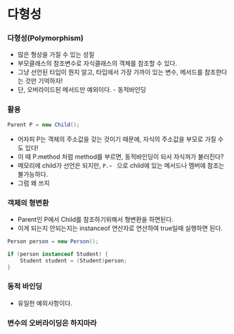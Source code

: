 # 다형성

### 다형성(Polymorphism)

- 많은 형상을 가질 수 있는 성질
- 부모클래스의 참조변수로 자식클래스의 객체를 참조할 수 있다.
- 그냥 선언된 타입이 뭔지 알고, 타입에서 가장 가까이 있는 변수, 메서드를 참조한다는 것만 기억하자!
- 단, 오버라이드된 메서드만 예외이다. - 동적바인딩



### 활용

```java
Parent P = new Child();
```

- 어차피 P는 객체의 주소값을 갖는 것이기 때문에, 자식의 주소값을 부모로 가질 수도 있다!
- 이 때 P.method 처럼 method를 부르면, 동적바인딩이 되서 자식꺼가 불러진다?
- 메모리에 child가 선언은 되지만, `P.~ ` 으로 child에 있는 메서드나 멤버에 참조는 불가능하다.
- 그럼 왜 쓰지



### 객체의 형변환

- Parent인 P에서 Child를 참조하기위해서 형변환을 하면된다.
- 이게 되는지 안되는지는 instanceof 연산자로 연산하여 true일때 실행하면 된다.

```java
Person person = new Person();

if (person instanceof Student) {
    Student student = (Student)person;
}
```



### 동적 바인딩

- 유일한 예외사항이다.



### 변수의 오버라이딩은 하지마라
